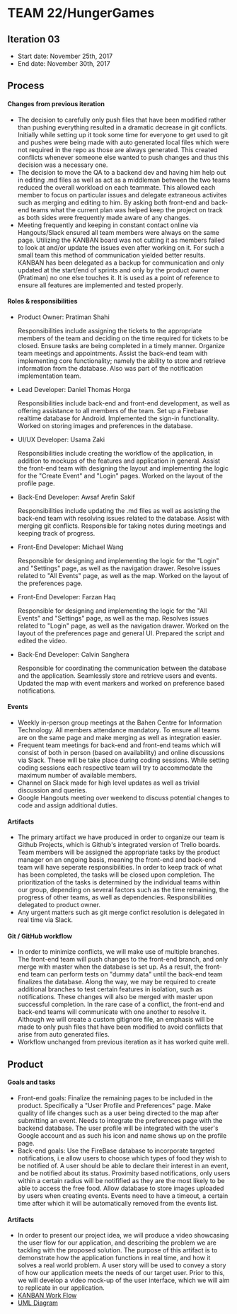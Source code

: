 # TEAM 22/HungerGames


## Iteration 03

 * Start date: November 25th, 2017
 * End date: November 30th, 2017

## Process

#### Changes from previous iteration
 
 * The decision to carefully only push files that have been modified rather than pushing everything resulted in a dramatic decrease in git conflicts. Initially while setting up it took some time for everyone to get used to git and pushes were being made with auto generated local files which were not required in the repo as those are always generated. This created conflicts whenever someone else wanted to push changes and thus this decision was a necessary one.
 * The decision to move the QA to a backend dev and having him help out in editing .md files as well as act as a middleman between the two teams reduced the overall workload on each teammate. This allowed each member to focus on particular issues and delegate extraneous activites such as merging and editing to him. By asking both front-end and back-end teams what the current plan was helped keep the project on track as both sides were frequently made aware of any changes.
 * Meeting frequently and keeping in constant contact online via Hangouts/Slack ensured all team members were always on the same page. Utilizing the KANBAN board was not cutting it as members failed to look at and/or update the issues even after working on it. For such a small team this method of communication yielded better results. KANBAN has been delegated as a backup for communication and only updated at the start/end of sprints and only by the product owner (Pratiman) no one else touches it. It is used as a point of reference to ensure all features are implemented and tested properly.

#### Roles & responsibilities

 * Product Owner: Pratiman Shahi
 
   Responsibilities include assigning the tickets to the appropriate members of the team and deciding on the time required for tickets to be closed. Ensure tasks are being completed in a timely manner. Organize team meetings and appointments. Assist the back-end team with implementing core functionality; namely the ability to store and retrieve information from the database. Also was part of the notification implementation team.
 * Lead Developer: Daniel Thomas Horga
 
   Responsibilities include back-end and front-end development, as well as offering assistance to all members of the team. Set up a Firebase realtime database for Android. Implemented the sign-in functionality. Worked on storing images and preferences in the database.
 * UI/UX Developer: Usama Zaki
 
   Responsibilities include creating the workflow of the application, in addition to mockups of the features and application in general. Assist the front-end team with designing the layout and implementing the logic for the "Create Event" and "Login" pages. Worked on the layout of the profile page.
 * Back-End Developer: Awsaf Arefin Sakif
 
   Responsibilities include updating the .md files as well as assisting the back-end team with resolving issues related to the database. Assist with merging git conflicts. Responsible for taking notes during meetings and keeping track of progress.
 * Front-End Developer: Michael Wang
   
   Responsible for designing and implementing the logic for the "Login" and "Settings" page, as well as the navigation drawer. Resolve issues related to "All Events" page, as well as the map. Worked on the layout of the preferences page.
 * Front-End Developer: Farzan Haq
   
   Responsible for designing and implementing the logic for the "All Events" and "Settings" page, as well as the map. Resolves issues related to "Login" page, as well as the navigation drawer. Worked on the layout of the preferences page and general UI. Prepared the script and edited the video.
 * Back-End Developer: Calvin Sanghera
 
   Responsible for coordinating the communication between the database and the application. Seamlessly store and retrieve users and events. Updated the map with event markers and worked on preference based notifications.

#### Events

* Weekly in-person group meetings at the Bahen Centre for Information Technology. All members attendance mandatory. To ensure all teams are on the same page and make merging as well as integration easier.
* Frequent team meetings for back-end and front-end teams which will consist of both in person (based on availability) and online discussions via Slack. These will be take place during coding sessions. While setting coding sessions each respective team will try to accommodate the maximum number of available members.
* Channel on Slack made for high level updates as well as trivial discussion and queries.
* Google Hangouts meeting over weekend to discuss potential changes to code and assign additional duties.
 
#### Artifacts    
   
 * The primary artifact we have produced in order to organize our team is Github Projects, which is Github's integrated version of Trello boards. Team members will be assigned the appropriate tasks by the product manager on an ongoing basis, meaning the front-end and back-end team will have seperate responsibilities.  In order to keep track of what has been completed, the tasks will be closed upon completion. The prioritization of the tasks is determined by the individual teams within our group, depending on several factors such as the time remaining, the progress of other teams, as well as dependencies. Responsibilities delegated to product owner. 
 * Any urgent matters such as git merge confict resolution is delegated in real time via Slack.
 
#### Git / GitHub workflow
 
 * In order to minimize conflicts, we will make use of multiple branches. The front-end team will push changes to the front-end branch, and only merge with master when the database is set up. As a result, the front-end team can perform tests on "dummy data" until the back-end team finalizes the database. Along the way, we may be required to create additional branches to test certain features in isolation, such as notifications. These changes will also be merged with master upon successful completion. In the rare case of a conflict, the front-end and back-end teams will communicate with one another to resolve it. Although we will create a custom gitignore file, an emphasis will be made to only push files that have been modified to avoid conflicts that arise from auto generated files. 
 * Workflow unchanged from previous iteration as it has worked quite well.

## Product

#### Goals and tasks
 
* Front-end goals: Finalize the remaining pages to be included in the product. Specifically a "User Profile and Preferences" page. Make quality of life changes such as a user being directed to the map after submitting an event. Needs to integrate the preferences page with the backend database. The user profile will be integrated with the user's Google account and as such his icon and name shows up on the profile page.
* Back-end goals: Use the FireBase database to incorporate targeted notifications, i.e allow users to choose which types of food they wish to be notified of. A user should be able to declare their interest in an event, and be notified about its status. Proximity based notifications, only users within a certain radius will be notifified as they are the most likely to be able to access the free food. Allow database to store images uploaded by users when creating events. Events need to have a timeout, a certain time after which it will be automatically removed from the events list.

 
#### Artifacts
   
 * In order to present our project idea, we will produce a video showcasing the user flow for our application, and describing the problem we are tackling with the proposed solution. The purpose of this artifact is to demonstrate how the application functions in real time, and how it solves a real world problem. A user story will be used to convey a story of how our application meets the needs of our target user. Prior to this, we will develop a video mock-up of the user interface, which we will aim to replicate in our application. 
 * [KANBAN Work Flow](https://drive.google.com/file/d/1Jb1f596-izYLITt2c9XVakvsW7X7lPlL/view)
 * [UML Diagram](https://drive.google.com/file/d/1yiOR3P55lq-qD4_OoiUrsG9dbiDSqGl2/view)